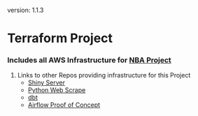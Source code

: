 version: 1.1.3

# Terraform Project 
### Includes all AWS Infrastructure for [NBA Project](https://github.com/jyablonski/NBA-Dashboard)

1. Links to other Repos providing infrastructure for this Project
    * [Shiny Server](https://github.com/jyablonski/NBA-Dashboard)
    * [Python Web Scrape](https://github.com/jyablonski/python_docker)
    * [dbt](https://github.com/jyablonski/nba_elt_dbt)
    * [Airflow Proof of Concept](https://github.com/jyablonski/nba_elt_airflow)